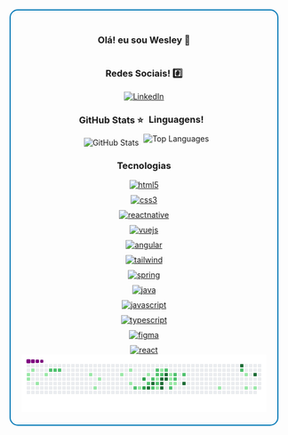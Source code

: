 <div style="border: 2px solid #0077B5; border-radius: 15px; padding: 20px; margin: 10px; display: flex; flex-direction: column; align-items: center; justify-content: center;">
    <h3>Olá! eu sou Wesley 👋</h3>
    <h3>Redes Sociais! #️⃣</h3>
    <a href="https://www.linkedin.com/in/wesley-diorrani-ferreira-21492328b/">
        <img src="https://img.shields.io/badge/LinkedIn-0077B5?style=for-the-badge&logo=linkedin&logoColor=white" alt="LinkedIn">
    </a>
     <div style="display: flex; justify-content: center;">
        <div style="text-align: center;">
            <h3>GitHub Stats ⭐</h3>
            <img src="https://github-readme-stats.vercel.app/api?username=WesleyDIO&show_icons=true&theme=tokyonight" alt="GitHub Stats">
        </div>
        <div style="text-align: center;">
            <h3>Linguagens!</h3>
            <img src="https://github-readme-stats.vercel.app/api/top-langs/?username=WesleyDIO&layout=compact" alt="Top Languages">
        </div>
    </div>
    <h3>Tecnologias</h3>
    <div style="display: grid; grid-template-columns: repeat(auto-fill, minmax(100px, 1fr)); gap: 10px; justify-items: center;">
        <a href="https://www.w3schools.com/html/default.asp#gsc.tab=0&gsc.q=html5">
        <img alt="html5" src="https://img.shields.io/badge/HTML5-E34F26?style=for-the-badge&logo=html5&logoColor=white">
        </a>
        <a href="https://www.w3schools.com/css/">
        <img alt="css3" src="https://img.shields.io/badge/CSS3-1572B6?style=for-the-badge&logo=css3&logoColor=white">
        </a>
        <a href="https://reactnative.dev/">
        <img alt="reactnative" src="https://img.shields.io/badge/React_Native-20232A?style=for-the-badge&logo=react&logoColor=61DAFB">
        </a>
        <a href="https://vuejs.org/">
        <img alt="vuejs" src="https://img.shields.io/badge/Vue.js-35495E?style=for-the-badge&logo=vue.js&logoColor=4FC08D">
        </a>
        <a href="https://angular.dev/">
        <img alt="angular" src="https://img.shields.io/badge/Angular-DD0031?style=for-the-badge&logo=angular&logoColor=white">
        </a>
        <a href="https://tailwindcss.com/">
        <img alt="tailwind" src="https://img.shields.io/badge/Tailwind_CSS-38B2AC?style=for-the-badge&logo=tailwind-css&logoColor=white">
        </a>
        <a href="https://spring.io/projects/spring-boot">
        <img alt="spring" src="https://img.shields.io/badge/Spring-6DB33F?style=for-the-badge&logo=spring&logoColor=white">
        </a>
        <a href="https://www.java.com/pt-BR/">
        <img alt="java" src="https://img.shields.io/badge/Java-ED8B00?style=for-the-badge&logo=openjdk&logoColor=white">
        </a>
        <a href="https://developer.mozilla.org/en-US/docs/Web/JavaScript">
        <img alt="javascript" src="https://img.shields.io/badge/JavaScript-F7DF1E?style=for-the-badge&logo=javascript&logoColor=black">
        </a>
        <a href="https://www.typescriptlang.org/">
        <img alt="typescript" src="https://img.shields.io/badge/TypeScript-007ACC?style=for-the-badge&logo=typescript&logoColor=white">
        </a>
        <a href="https://www.figma.com/pt-br/">
        <img alt="figma" src="https://img.shields.io/badge/figma-%23F24E1E.svg?style=for-the-badge&logo=figma&logoColor=white">
        </a>
        <a href="https://react.dev/">
        <img alt="react" src="https://img.shields.io/badge/react-%2320232a.svg?style=for-the-badge&logo=react&logoColor=%2361DAFB">
        </a>
    </div>
    <div>
        <img src="https://github.com/WesleyDIO/WesleyDIO/blob/output/github-contribution-grid-snake.gif" alt="snake gif">
    </div>
</div>
